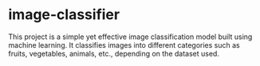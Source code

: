 # image-classifier
This project is a simple yet effective image classification model built using machine learning. It classifies images into different categories such as fruits, vegetables, animals, etc., depending on the dataset used.
